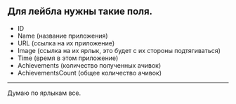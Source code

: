 Для лейбла нужны такие поля.
-
- ID
- Name (название приложения)
- URL (ссылка на их приложение)
- Image (ссылка на их ярлык, это будет с их стороны подтягиваться)
- Time (время в этом приложение)
- Achievements (количество полученных ачивок)
- AchievementsCount (общее количество ачивок)
----------------------------------------------------
Думаю по ярлыкам все.
